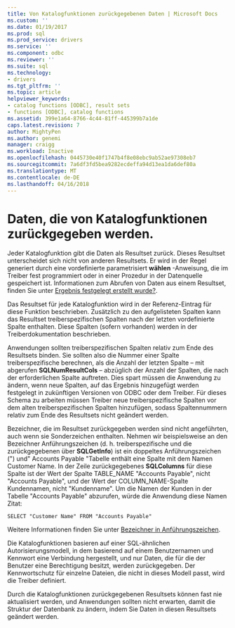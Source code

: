 ```yaml
---
title: Von Katalogfunktionen zurückgegebenen Daten | Microsoft Docs
ms.custom: ''
ms.date: 01/19/2017
ms.prod: sql
ms.prod_service: drivers
ms.service: ''
ms.component: odbc
ms.reviewer: ''
ms.suite: sql
ms.technology:
- drivers
ms.tgt_pltfrm: ''
ms.topic: article
helpviewer_keywords:
- catalog functions [ODBC], result sets
- functions [ODBC], catalog functions
ms.assetid: 399e1a64-8766-4c44-81ff-445399b7a1de
caps.latest.revision: 7
author: MightyPen
ms.author: genemi
manager: craigg
ms.workload: Inactive
ms.openlocfilehash: 0445730e40f1747b4f8e08ebc9ab52ae97308eb7
ms.sourcegitcommit: 7a6df3fd5bea9282ecdeffa94d13ea1da6def80a
ms.translationtype: MT
ms.contentlocale: de-DE
ms.lasthandoff: 04/16/2018
---
```

# <a name="data-returned-by-catalog-functions"></a>Daten, die von Katalogfunktionen zurückgegeben werden.
Jeder Katalogfunktion gibt die Daten als Resultset zurück. Dieses Resultset unterscheidet sich nicht von anderen Resultsets. Er wird in der Regel generiert durch eine vordefinierte parametrisiert **wählen** -Anweisung, die im Treiber fest programmiert oder in einer Prozedur in der Datenquelle gespeichert ist. Informationen zum Abrufen von Daten aus einem Resultset, finden Sie unter [Ergebnis festgelegt erstellt wurde?](../../../odbc/reference/develop-app/was-a-result-set-created.md).  
  
 Das Resultset für jede Katalogfunktion wird in der Referenz-Eintrag für diese Funktion beschrieben. Zusätzlich zu den aufgelisteten Spalten kann das Resultset treiberspezifischen Spalten nach der letzten vordefinierte Spalte enthalten. Diese Spalten (sofern vorhanden) werden in der Treiberdokumentation beschrieben.  
  
 Anwendungen sollten treiberspezifischen Spalten relativ zum Ende des Resultsets binden. Sie sollten also die Nummer einer Spalte treiberspezifische berechnen, als die Anzahl der letzten Spalte – mit abgerufen **SQLNumResultCols** – abzüglich der Anzahl der Spalten, die nach der erforderlichen Spalte auftreten. Dies spart müssen die Anwendung zu ändern, wenn neue Spalten, auf das Ergebnis hinzugefügt werden festgelegt in zukünftigen Versionen von ODBC oder dem Treiber. Für dieses Schema zu arbeiten müssen Treiber neue treiberspezifische Spalten vor dem alten treiberspezifischen Spalten hinzufügen, sodass Spaltennummern relativ zum Ende des Resultsets nicht geändert werden.  
  
 Bezeichner, die im Resultset zurückgegeben werden sind nicht angeführten, auch wenn sie Sonderzeichen enthalten. Nehmen wir beispielsweise an den Bezeichner Anführungszeichen (d. h. treiberspezifische und die zurückgegebenen über **SQLGetInfo**) ist ein doppeltes Anführungszeichen (") und" Accounts Payable "Tabelle enthält eine Spalte mit dem Namen Customer Name. In der Zeile zurückgegebenes **SQLColumns** für diese Spalte ist der Wert der Spalte TABLE_NAME "Accounts Payable", nicht "Accounts Payable", und der Wert der COLUMN_NAME-Spalte Kundennamen, nicht "Kundenname". Um die Namen der Kunden in der Tabelle "Accounts Payable" abzurufen, würde die Anwendung diese Namen Zitat:  
  
```  
SELECT "Customer Name" FROM "Accounts Payable"  
```  
  
 Weitere Informationen finden Sie unter [Bezeichner in Anführungszeichen](../../../odbc/reference/develop-app/quoted-identifiers.md).  
  
 Die Katalogfunktionen basieren auf einer SQL-ähnlichen Autorisierungsmodell, in dem basierend auf einem Benutzernamen und Kennwort eine Verbindung hergestellt, und nur Daten, die für die der Benutzer eine Berechtigung besitzt, werden zurückgegeben. Der Kennwortschutz für einzelne Dateien, die nicht in dieses Modell passt, wird die Treiber definiert.  
  
 Durch die Katalogfunktionen zurückgegebenen Resultsets können fast nie aktualisiert werden, und Anwendungen sollten nicht erwarten, damit die Struktur der Datenbank zu ändern, indem Sie Daten in diesen Resultsets geändert werden.
